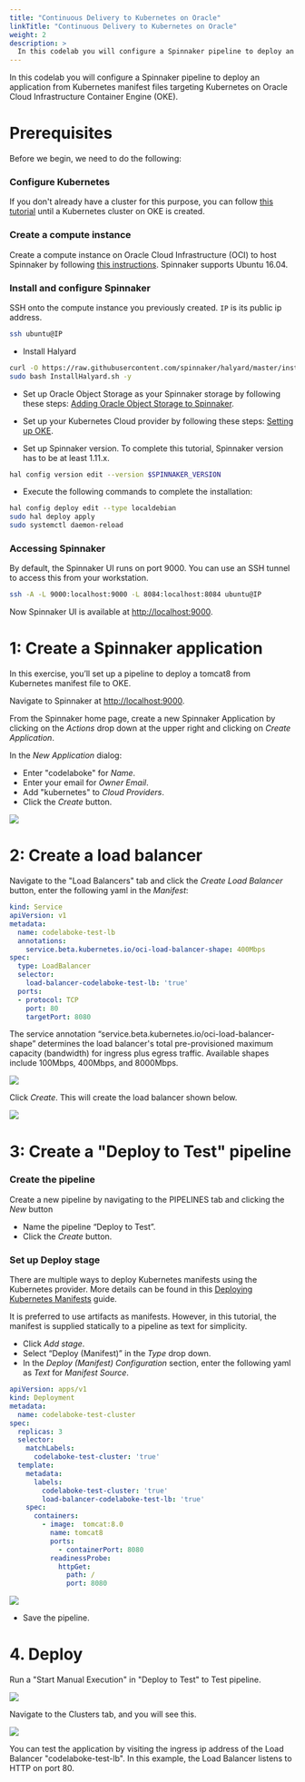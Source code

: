 ```yaml
---
title: "Continuous Delivery to Kubernetes on Oracle"
linkTitle: "Continuous Delivery to Kubernetes on Oracle"
weight: 2
description: >
  In this codelab you will configure a Spinnaker pipeline to deploy an application from Kubernetes manifest files targeting Kubernetes on Oracle Cloud Infrastructure Container Engine (OKE).
---
```


In this codelab you will configure a Spinnaker pipeline to deploy an application from Kubernetes manifest files targeting Kubernetes on Oracle Cloud Infrastructure Container Engine (OKE).

# Prerequisites

Before we begin, we need to do the following:

### Configure Kubernetes

If you don't already have a cluster for this purpose, you can follow [this tutorial](https://www.oracle.com/webfolder/technetwork/tutorials/obe/oci/oke-full/index.html) until a Kubernetes cluster on OKE is created.

### Create a compute instance

Create a compute instance on Oracle Cloud Infrastructure (OCI) to host Spinnaker by following [this instructions](https://docs.cloud.oracle.com/iaas/Content/Compute/Tasks/launchinginstance.htm).  Spinnaker supports Ubuntu 16.04.

### Install and configure Spinnaker

SSH onto the compute instance you previously created.  `IP` is its public ip address.

```bash
ssh ubuntu@IP
```

* Install Halyard

```bash
curl -O https://raw.githubusercontent.com/spinnaker/halyard/master/install/debian/InstallHalyard.sh
sudo bash InstallHalyard.sh -y
```

* Set up Oracle Object Storage as your Spinnaker storage by following these steps: [Adding Oracle Object Storage to Spinnaker](/setup/install/storage/oracle/).

* Set up your Kubernetes Cloud provider by following these steps: [Setting up OKE](/setup/install/providers/kubernetes-v2/oke/).

* Set up Spinnaker version.  To complete this tutorial, Spinnaker version has to be at least 1.11.x.

```bash
hal config version edit --version $SPINNAKER_VERSION
```

* Execute the following commands to complete the installation:

```bash
hal config deploy edit --type localdebian 
sudo hal deploy apply
sudo systemctl daemon-reload
```

### Accessing Spinnaker

By default, the Spinnaker UI runs on port 9000. You can use an SSH tunnel to access this from your workstation.

```bash
ssh -A -L 9000:localhost:9000 -L 8084:localhost:8084 ubuntu@IP
```

Now Spinnaker UI is available at [http://localhost:9000](http://localhost:9000).

# 1: Create a Spinnaker application

In this exercise, you’ll set up a pipeline to deploy a tomcat8 from Kubernetes manifest file to OKE. 

Navigate to Spinnaker at [http://localhost:9000](http://localhost:9000).

From the Spinnaker home page, create a new Spinnaker Application by clicking on the *Actions* drop down at the upper right and clicking on *Create Application*.

In the *New Application* dialog:

* Enter "codelaboke" for *Name*.
* Enter your email for *Owner Email*.
* Add "kubernetes" to *Cloud Providers*.
* Click the *Create* button.

![](create-app.png)

# 2: Create a load balancer

Navigate to the "Load Balancers" tab and click the *Create Load Balancer* button, enter the following yaml in the *Manifest*:

```yaml
kind: Service
apiVersion: v1
metadata:
  name: codelaboke-test-lb
  annotations:
    service.beta.kubernetes.io/oci-load-balancer-shape: 400Mbps
spec:
  type: LoadBalancer
  selector:
    load-balancer-codelaboke-test-lb: 'true'
  ports:
  - protocol: TCP
    port: 80
    targetPort: 8080
```
The service annotation “service.beta.kubernetes.io/oci-load-balancer-shape” determines the load balancer's total pre-provisioned maximum capacity (bandwidth) for ingress plus egress traffic. Available shapes include 100Mbps, 400Mbps, and 8000Mbps.

![](create-lb.png)

Click *Create*. This will create the load balancer shown below.

![](lb.png)


# 3: Create a "Deploy to Test" pipeline

### Create the pipeline

Create a new pipeline by navigating to the PIPELINES tab and clicking the *New* button

* Name the pipeline “Deploy to Test”.
* Click the *Create* button. 

### Set up Deploy stage

There are multiple ways to deploy Kubernetes manifests using the Kubernetes provider.  More details can be found in this [Deploying Kubernetes Manifests](/docs/v1/guides/user/kubernetes-v2/deploy-manifest/) guide.

It is preferred to use artifacts as manifests.  However, in this tutorial, the manifest is supplied statically to a pipeline as text for simplicity.

* Click *Add stage*.
* Select “Deploy (Manifest)” in the *Type* drop down.
* In the *Deploy (Manifest) Configuration* section, enter the following yaml as *Text* for *Manifest Source*.

```yaml
apiVersion: apps/v1
kind: Deployment
metadata:
  name: codelaboke-test-cluster
spec:
  replicas: 3
  selector:
    matchLabels:
      codelaboke-test-cluster: 'true'
  template:
    metadata:
      labels:
        codelaboke-test-cluster: 'true'
        load-balancer-codelaboke-test-lb: 'true'
    spec:
      containers:
        - image:  tomcat:8.0
          name: tomcat8
          ports:
            - containerPort: 8080
          readinessProbe:
            httpGet:
              path: /
              port: 8080
```

![](deploy.png)

* Save the pipeline.

# 4. Deploy

Run a "Start Manual Execution" in "Deploy to Test" to Test pipeline.

![](deployed.png)

Navigate to the Clusters tab, and you will see this.

![](clusters.png)

You can test the application by visiting the ingress ip address of the Load Balancer "codelaboke-test-lb".  In this example, the Load Balancer listens to HTTP on port 80.
